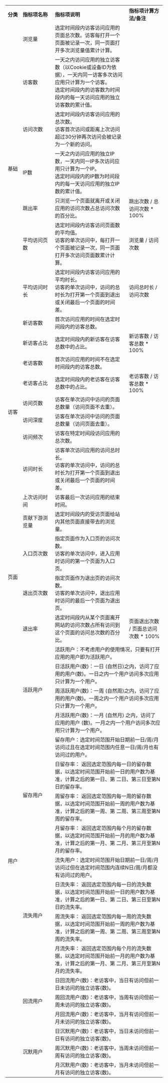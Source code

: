 <table >
<tr>
    <th nowrap="nowrap">分类</th>
    <th align="left" nowrap="nowrap" >指标项名称</th>
    <th align="left">指标项说明</th>
    <th align="left">指标项计算方法/备注</th>
</tr>
<tr>
    <td rowspan="7">
    基础
    </td>
    <td>
    浏览量
    </td>
    <td>
    选定时间段内访客访问应用的页面总次数。访客每打开一个页面被记录一次，同一页面打开多次浏览量值累计计算。
    </td>
    <td>
    </td>
</tr>
<tr>
    <td>
    访客数
    </td>
    <td>
    一天之内访问应用的独立访客数（以Cookie或设备ID为依据），一天内同一访客多次访问应用只计算为一个访客。<br>
    选定时间段内的访客数为时间段内的每一天访问应用的独立访客数的累计值。
    </td>
    <td>
    </td>
</tr>
<tr>
    <td>
    访问次数
    </td>
    <td>
    选定时间段内访客访问应用的总次数。<br>
    访客首次访问或距离上次访问超过30分钟再次访问会被记录为一个新的访问。
    </td>
    <td>
    </td>
</tr>
<tr>
    <td>
    IP数
    </td>
    <td>
    一天之内访问应用的独立IP数，一天内同一IP多次访问应用只计算为一个IP。<br>
    选定时间段内的IP数为时间段内的每一天访问应用的独立IP数的累计值。
    </td>
    <td>
    </td>
</tr>
<tr>
    <td>
    跳出率
    </td>
    <td>
    只浏览一个页面就离开或关闭应用的访问次数占总访问次数的百分比。
    </td>
    <td>
    跳出次数 / 总访问次数 * 100%
    </td>
</tr>
<tr>
    <td>
    平均访问页数
    </td>
    <td>
    选定时间段内访客访问页面数的平均值。<br>
    访客的单次访问中，每打开一个页面被记录一次，同一页面打开多次访问页面数累计计算。
    </td>
    <td>
    浏览量 / 访问次数
    </td>
</tr>
<tr>
    <td>
    平均访问时长
    </td>
    <td>
    选定时间段内访客访问应用的平均时长。<br>
    访客的单次访问中，访问的总时长为打开第一个页面到退出或关闭最后一个页面的时间差。
    </td>
    <td>
    访问总时长 / 访问次数
    </td>
</tr>
<tr>
    <td rowspan="9">
    访客
    </td>
    <td>
    新访客数
    </td>
    <td>
    首次访问应用的时间在选定时间段内的访客总数。
    </td>
    <td>
    </td>
</tr>
<tr>
    <td>
    新访客占比
    </td>
    <td>
    选定时间段内的新访客在访客总数中的占比。
    </td>
    <td>
     新访客数 / 访客总数 * 100%
    </td>
</tr>
<tr>
    <td>
    老访客数
    </td>
    <td>
    首次访问应用的时间不在选定时间段内的访客总数。
    </td>
    <td>
    </td>
</tr>
<tr>
    <td>
    老访客占比
    </td>
    <td>
    选定时间段内的老访客在访客总数中的占比。
    </td>
    <td>
    老访客数 / 访客总数 * 100%
    </td>
</tr>
<tr>
    <td>
    访问页数
    </td>
    <td>
    访客在单次访问中访问的页面总数量（访问页面不去重）。
    </td>
    <td>
    </td>
</tr>
 </tr>
    <td>
     访问深度
    </td>
    <td>
    访客在单次访问中访问的页面总数量（访问页面去重）。
    </td>
    <td>
    </td>
</tr>
</tr>
    <td>
     访问频次
    </td>
    <td>
    访客在特定时间段访问应用的总次数。
    </td>
    <td>
    </td>
</tr>
 </tr>
    <td>
    访问时长
    </td>
    <td>
    访客单次访问应用的访问总时长。<br>
    访客的单次访问中，访问的总时长为打开第一个页面到退出或关闭最后一个页面的时间差。
    </td>
    <td>
    </td>
</tr>
 </tr>
    <td>
     上次访问时间
    </td>
    <td>
    访客最后一次访问应用的结束时间。
    </td>
    <td>
    </td>
</tr>
<td rowspan="4">
    页面
    </td>
    <td >
    贡献下游浏览量
    </td>
    <td>
    选定时间段内的受访页面给站内其他页面直接带去的浏览量。
    </td>
    <td>
    </td>
</tr>
<tr>
    <td>
    入口页次数
    </td>
    <td>
    指定页面作为入口页的访问次数。<br>
    访客的单次访问中，进入应用时访问的第一个页面为入口页。
    </td>
    <td>
    </td>
</tr>
<tr>
    <td>
    退出页次数
    </td>
    <td>
    指定页面作为退出页的访问次数。<br>
    访客的单次访问中，退出应用时访问的最后一个页面为退出页。
    </td>
    <td>
    </td>
</tr>
<tr>
    <td>
    退出率
    </td>
    <td>
    选定时间段内从某个页面离开网站的访问次数占所有访问到这个页面的访问总次数的百分比。
    </td>
    <td>
    页面退出次数 / 页面总访问次数 * 100%
    </td>
</tr>
<tr>

<tr>
    <td rowspan="18">
    用户
    </td>
    <td rowspan="4">
    活跃用户
    </td>
    <td colspan="2">
    活跃用户：不考虑用户的使用情况，只要有打开应用的用户即为活跃用户。
    </td>
</tr>
<tr>
    <td colspan="3">
    日活跃用户(数)：一日 (自然日)之内，访问了应用的用户(数)。一日之内一个用户访问多次应用只计算为一个用户。
    </td>
</tr>
<tr>
    <td colspan="3">
    周活跃用户(数)：一周 (自然周)之内，访问了应用的用户(数)。一周之内一个用户访问多次应用只计算为一个用户。
    </td>
</tr>
<tr>
     <td colspan="3">
    月活跃用户(数)：一月 (自然月) 之内，访问了应用的用户 (数)。一月之内一个用户访问多次应用只计算为一个用户。
    </td>
</tr>
<tr>
    <td  rowspan="4">
    留存用户
    </td>
    <td colspan="4">
    留存用户：选定时间范围开始日期前一日/周/月访问过且在选定时间范围内任意一日/周/月也有访问过的用户。
    </td>
</tr>
<tr>
    <td  colspan="3">
   日留存率： 返回选定范围内每一日的留存数据，以选定时间范围开始前一日的用户数为基准，计算之后的第一日、第 二日、第三日至第N日的留存率。
    </td>
</tr>
<tr>
    <td  colspan="3">
   周留存率： 返回选定范围内每一周的留存数据，以选定时间范围开始前一周的用户数为基准，计算之后的第一周、第 二周、第三周至第N周的留存率。
    </td>
</tr>
<tr>
    <td  colspan="3">
   月留存率： 返回选定范围内每个月的留存数据，以选定时间范围开始前一月的用户数为基准，计算之后的第一月、第 二月、第三月至第N月的留存率。
    </td>
</tr>
<tr>
    <td  rowspan="4">
    流失用户
    </td>
    <td colspan="3">
    流失用户：选定时间范围开始日期前一日/周/月访问过但在选定时间范围内连续N日/周/月都没有访问过的用户。
    </td>
</tr>
<tr>
    <td  colspan="3">
   日流失率： 返回选定范围内每一日的流失数据，以选定时间范围开始前一日的用户数为基准，计算之后的第一日、第 二日、第三日至第N日的流失率。
    </td>
</tr>
<tr>
    <td  colspan="3">
   周流失率：  返回选定范围内每一周的流失数据，以选定时间范围开始前一周的用户数为基准，计算之后的第一周、第 二周、第三周至第N周的流失率。
    </td>
</tr>
<tr>
    <td  colspan="3">
   月流失率： 返回选定范围内每个月的流失数据，以选定时间范围开始前一月的用户数为基准，计算之后的第一月、第 二月、第三月至第N月的流失率。
    </td>
</tr>
<tr>
    <td rowspan="3">
    回流用户
    </td>
    <td colspan="3">
   日回流用户(数)：老访客中，当日有访问但前一日未访问的独立访客(数)。
    </td>
</tr>
<tr>
    <td colspan="3">
  周回流用户(数)：老访客中，当周有访问但前一周未访问的独立访客(数)。
    </td>
</tr>
<tr>
    <td colspan="3">
    月回流用户(数)：老访客中，当月有访问但前一月未访问的独立访客(数)。
    </td>
</tr>
<tr>
    <td rowspan="3">
    沉默用户
    </td>
    <td colspan="3">
    日沉默用户(数)：老访客中，当日未访问但前一日有访问的独立访客(数)。
    </td>
</tr>
<tr>
    <td colspan="3">
    周沉默用户(数)：老访客中，当周未访问但前一周有访问的独立访客(数)。
    </td>
</tr>
<tr>
    <td colspan="3">
    月沉默用户(数)：老访客中，当月未访问但前一月有访问的独立访客(数)。
    </td>
</tr>
</table>
